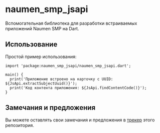# naumen_smp_jsapi

Вспомогательная библиотека для разработки встраиваемых приложений Naumen SMP на Dart.


## Использование

Простой пример использования:

    import 'package:naumen_smp_jsapi/naumen_smp_jsapi.dart';
    
    main() {
      print('Приложение встроено на карточку с UUID: ${JsApi.extractSubjectUuid()}');
      print('Код контента приложения: ${JsApi.findContentCode()}');
    }


## Замечания и предложения

Вы можете оставлять свои замечания и предложения в [трекер][tracker] этого репозитория.

[tracker]: https://github.com/mdemyanov/naumen-smp-jsapi/issues
